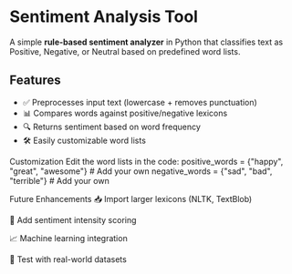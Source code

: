 # Sentiment Analysis Tool

A simple **rule-based sentiment analyzer** in Python that classifies text as Positive, Negative, or Neutral based on predefined word lists.

## Features
- ✅ Preprocesses input text (lowercase + removes punctuation)
- 📊 Compares words against positive/negative lexicons
- 🔍 Returns sentiment based on word frequency
- 🛠️ Easily customizable word lists

Customization
Edit the word lists in the code:
positive_words = {"happy", "great", "awesome"}  # Add your own
negative_words = {"sad", "bad", "terrible"}     # Add your own

Future Enhancements
📥 Import larger lexicons (NLTK, TextBlob)

🔢 Add sentiment intensity scoring

📈 Machine learning integration

🧪 Test with real-world datasets
